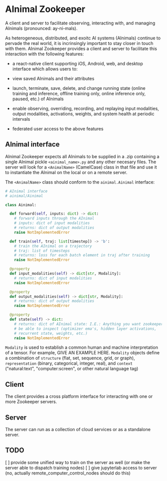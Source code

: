 # AInimal Zookeeper

A client and server to facilitate observing, interacting with, and managing AInimals (pronounced: ay-ni-mals). 

As heterogeneous, distributed, and exoitc AI systems (AInimals) continue to pervade the real world, it is incrinsingly important to stay closer in touch with them. AInimal Zookeeper provides a client and server to facilitate this interaction with the following features:

- a react-native client supporting iOS, Android, web, and desktop interface which allows users to:

- view saved AInimals and their attributes

- launch, terminate, save, delete, and change running state (online training and inference, offline training only, online inference only, paused, etc.) of AInimals

- enable observing, overriding, recording, and replaying input modalities, output modalities, activations, weights, and system health at periodic intervals

- federated user access to the above features


## AInimal interface

AInimal Zookeeper expects all AInimals to be supplied in a .zip containing a single AInimal pickle `<ainimal_name>.py` and any other necesary files. The server will look for a `<AnimalName>` (CamelCase) class in that file and use it to instantiate the AInimal on the local or on a remote server.

The `<AnimalName>` class should conform to the `ainimal.Ainimal` interface:
```python
# AInimal interface
# ainimal/Ainimal

class Ainimal:

  def forward(self, inputs: dict) -> dict:
    # forward inputs through the AInimal
    # inputs: dict of input modalities
    # returns: dict of output modalities
    raise NotImplementedError

  def train(self, traj: list[timestep]) -> 'b':
    # train the AInimal on a trajectory
    # traj: list of timesteps
    # returns: loss for each batch element in traj after training
    raise NotImplementedError

  @property
  def input_modalities(self) -> dict[str, Modality]:
    # returns: dict of input modalities
    raise NotImplementedError

  @property
  def output_modalities(self) -> dict[str, Modality]:
    # returns: dict of output modalities
    raise NotImplementedError

  @property
  def state(self) -> dict:
    # returns: dict of AInimal state: I.E.: Anything you want zookeeper to 
    # be able to inspect (optimizer ema's, hidden layer activations, 
    # recurrent state, weights, etc.)
    raise NotImplementedError
```

`Modality` is used to establish a common human and machine interpretation of a tensor. For example, GIVE AN EXAMPLE HERE.  `Modality` objects define a combination of `structure` (flat, set, sequence, grid, or graph), `representation` (binary, categorical, integer, real), and `context` ("natural:text", "computer:screen", or other natural language tag)    

## Client

The client provides a cross platform interface for interacting with one or more Zookeeper servers.

## Server

The server can run as a collection of cloud services or as a standalone server.

## TODO

[ ] provide some unified way to train on the server as well (or make the server able to dispatch training nodes)
[ ] give jupyterlab access to server (no, actually remote_computer_control_nodes should do this)